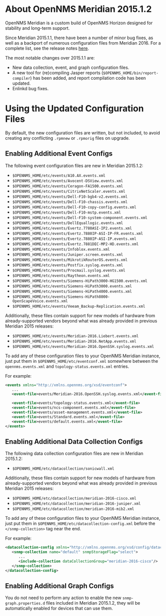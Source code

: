 About OpenNMS Meridian 2015.1.2
===============================

OpenNMS Meridian is a custom build of OpenNMS Horizon designed for stability and long-term support.

Since Meridian 2015.1.1, there have been a number of minor bug fixes, as well as a backport of
numerous configuration files from Meridian 2016.  For a complete list, see the
release notes [here](http://meridian.opennms.com/releasenotes/2015/latest/).

The most notable changes over 2015.1.1 are:

* New data collection, event, and graph configuration files.
* A new tool for (re)compiling Jasper reports (`$OPENNMS_HOME/bin/report-compiler`) has been
  added, and report compilation code has been updated.
* Enlinkd bug fixes.

Using the Updated Configuration Files
=====================================

By default, the new configuration files are written, but not included, to avoid creating any
conflicting `.rpmnew` or `.rpmorig` files on upgrade.

Enabling Additional Event Configs
---------------------------------

The following event configuration files are new in Meridian 2015.1.2:

* `$OPENNMS_HOME/etc/events/A10.AX.events.xml`
* `$OPENNMS_HOME/etc/events/Avocent-DSView.events.xml`
* `$OPENNMS_HOME/etc/events/Ceragon-FA1500.events.xml`
* `$OPENNMS_HOME/etc/events/CitrixNetScaler.events.xml`
* `$OPENNMS_HOME/etc/events/Dell-F10-bgb4-v2.events.xml`
* `$OPENNMS_HOME/etc/events/Dell-F10-chassis.events.xml`
* `$OPENNMS_HOME/etc/events/Dell-F10-copy-config.events.xml`
* `$OPENNMS_HOME/etc/events/Dell-F10-mstp.events.xml`
* `$OPENNMS_HOME/etc/events/Dell-F10-system-component.events.xml`
* `$OPENNMS_HOME/etc/events/DellEquallogic.events.xml`
* `$OPENNMS_HOME/etc/events/Evertz.7780ASI-IP2.events.xml`
* `$OPENNMS_HOME/etc/events/Evertz.7880IP-ASI-IP-FR.events.xml`
* `$OPENNMS_HOME/etc/events/Evertz.7880IP-ASI-IP.events.xml`
* `$OPENNMS_HOME/etc/events/Evertz.7881DEC-MP2-HD.events.xml`
* `$OPENNMS_HOME/etc/events/Infoblox.events.xml`
* `$OPENNMS_HOME/etc/events/Juniper.screen.events.xml`
* `$OPENNMS_HOME/etc/events/MikrotikRouterOS.events.xml`
* `$OPENNMS_HOME/etc/events/Postfix.syslog.events.xml`
* `$OPENNMS_HOME/etc/events/Procmail.syslog.events.xml`
* `$OPENNMS_HOME/etc/events/Raytheon.events.xml`
* `$OPENNMS_HOME/etc/events/Siemens-HiPath3000-HG1500.events.xml`
* `$OPENNMS_HOME/etc/events/Siemens-HiPath3000.events.xml`
* `$OPENNMS_HOME/etc/events/Siemens-HiPath4000.events.xml`
* `$OPENNMS_HOME/etc/events/Siemens-HiPath8000-OpenScapeVoice.events.xml`
* `$OPENNMS_HOME/etc/events/Veeam_Backup-Replication.events.xml`

Additionally, these files contain support for new models of hardware from
already-supported vendors beyond what was already provided in previous
Meridian 2015 releases:

* `$OPENNMS_HOME/etc/events/Meridian-2016.Liebert.events.xml`
* `$OPENNMS_HOME/etc/events/Meridian-2016.NetApp.events.xml`
* `$OPENNMS_HOME/etc/events/Meridian-2016.OpenSSH.syslog.events.xml`

To add any of these configuration files to your OpenNMS Meridian instance,
just put them in `$OPENNMS_HOME/etc/eventconf.xml` somewhere between
the `opennms.events.xml` and `topology-status.events.xml` entries.

For example:

```xml
<events xmlns="http://xmlns.opennms.org/xsd/eventconf">
   ...
   <event-file>events/Meridian-2016.OpenSSH.syslog.events.xml</event-file>

   <event-file>events/topology-status.events.xml</event-file>
   <event-file>events/ncs-component.events.xml</event-file>
   <event-file>events/asset-management.events.xml</event-file>
   <event-file>events/Standard.events.xml</event-file>
   <event-file>events/default.events.xml</event-file>
</events>
```

Enabling Additional Data Collection Configs
-------------------------------------------

The following data collection configuration files are new in Meridian 2015.1.2:

* `$OPENNMS_HOME/etc/datacollection/sonicwall.xml`

Additionally, these files contain support for new models of hardware from
already-supported vendors beyond what was already provided in previous
Meridian 2015 releases:

* `$OPENNMS_HOME/etc/datacollection/meridian-2016-cisco.xml`
* `$OPENNMS_HOME/etc/datacollection/meridian-2016-juniper.xml`
* `$OPENNMS_HOME/etc/datacollection/meridian-2016-mib2.xml`

To add any of these configuration files to your OpenNMS Meridian instance,
just put them in `$OPENNMS_HOME/etc/datacollection-config.xml` before
the `</snmp-collection>` tag near the end.

For example:

```xml
<datacollection-config xmlns="http://xmlns.opennms.org/xsd/config/datacollection" rrdRepository="/opt/opennms/rrd/snmp/">
   <snmp-collection name="default" snmpStorageFlag="select">
      ...
      <include-collection dataCollectionGroup="meridian-2016-cisco"/>
   </snmp-collection>
</datacollection-config>
```

Enabling Additional Graph Configs
---------------------------------

You do not need to perform any action to enable the new `snmp-graph.properties.d`
files included in Meridian 2015.1.2, they will be automatically enabled for
devices that can use them.

